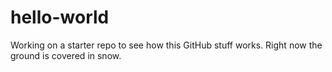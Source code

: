 # hello-world
Working on a starter repo to see how this GitHub stuff works. Right now the ground is covered in snow. 
